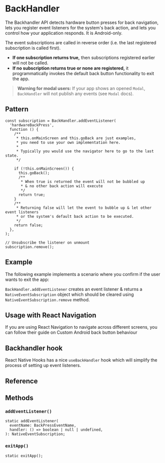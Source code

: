 # BackHandler

The Backhandler API detects hardware button presses for back navigation, lets you register event listeners for the system's back action, and lets you control how your application responds. It is Android-only.

The event subscriptions are called in reverse order (i.e. the last registered subscription is called first).

* **If one subscription returns true,** then subscriptions registered earlier will not be called.
* **If no subscription returns true or none are registered,** it programmatically invokes the default back button functionality to exit the app.

> **Warning for modal users:** If your app shows an opened `Modal`, `BackHandler` will not publish any events (see `Modal` docs).

## Pattern

```
const subscription = BackHandler.addEventListener(
  'hardwareBackPress',
  function () {
    /**
     * this.onMainScreen and this.goBack are just examples,
     * you need to use your own implementation here.
     *
     * Typically you would use the navigator here to go to the last state.
     */

    if (!this.onMainScreen()) {
      this.goBack();
      /**
       * When true is returned the event will not be bubbled up
       * & no other back action will execute
       */
      return true;
    }
    /**
     * Returning false will let the event to bubble up & let other event listeners
     * or the system's default back action to be executed.
     */
    return false;
  },
);

// Unsubscribe the listener on unmount
subscription.remove();
```

## Example

The following example implements a scenario where you confirm if the user wants to exit the app:

`BackHandler.addEventListener` creates an event listener & returns a `NativeEventSubscription` object which should be cleared using `NativeEventSubscription.remove` method.

## Usage with React Navigation

If you are using React Navigation to navigate across different screens, you can follow their guide on Custom Android back button behaviour

## Backhandler hook

React Native Hooks has a nice `useBackHandler` hook which will simplify the process of setting up event listeners.

## Reference

## Methods

### `addEventListener()`

```
static addEventListener(
  eventName: BackPressEventName,
  handler: () => boolean | null | undefined,
): NativeEventSubscription;
```

### `exitApp()`

```
static exitApp();
```
